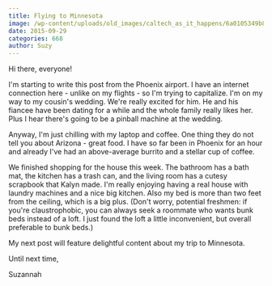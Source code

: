 ```yaml
---
title: Flying to Minnesota
image: /wp-content/uploads/old_images/caltech_as_it_happens/6a0105349b8251970b01bb08738d4e970d.jpg
date: 2015-09-29
categories: 668
author: Suzy
---
```



Hi there, everyone!

I'm starting to write this post from the Phoenix airport. I have an internet connection here - unlike on my flights - so I'm trying to capitalize. I'm on my way to my cousin's wedding. We're really excited for him. He and his fiancee have been dating for a while and the whole family really likes her. Plus I hear there's going to be a pinball machine at the wedding.

Anyway, I'm just chilling with my laptop and coffee. One thing they do not tell you about Arizona - great food. I have so far been in Phoenix for an hour and already I've had an above-average burrito and a stellar cup of coffee.

We finished shopping for the house this week. The bathroom has a bath mat, the kitchen has a trash can, and the living room has a cutesy scrapbook that Kalyn made. I'm really enjoying having a real house with laundry machines and a nice big kitchen. Also my bed is more than two feet from the ceiling, which is a big plus. (Don't worry, potential freshmen: if you're claustrophobic, you can always seek a roommate who wants bunk beds instead of a loft. I just found the loft a little inconvenient, but overall preferable to bunk beds.)

My next post will feature delightful content about my trip to Minnesota.

Until next time,

Suzannah

